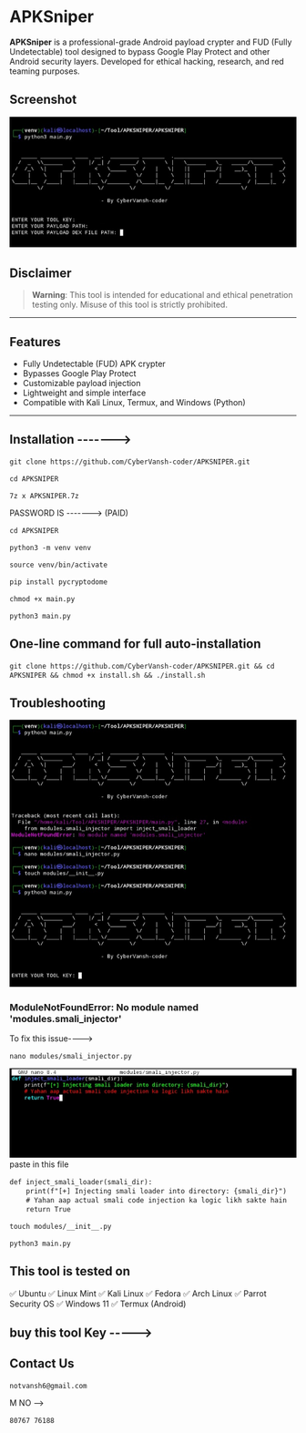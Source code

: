 # APKSniper

**APKSniper** is a professional-grade Android payload crypter and FUD (Fully Undetectable) tool designed to bypass Google Play Protect and other Android security layers. Developed for ethical hacking, research, and red teaming purposes.

## Screenshot
![Video Player Screenshot](https://github.com/CyberVansh-coder/APKSNIPER/blob/3a40ed9bdd98954782f4a24a75ceee7e6bbff169/Screenshot_20250521-001020_Video%20Player.jpg)

## Disclaimer 

> **Warning**: This tool is intended for educational and ethical penetration testing only. Misuse of this tool is strictly prohibited.

---

## Features

- Fully Undetectable (FUD) APK crypter
- Bypasses Google Play Protect
- Customizable payload injection
- Lightweight and simple interface
- Compatible with Kali Linux, Termux, and Windows (Python)

---

## Installation ------->

```
git clone https://github.com/CyberVansh-coder/APKSNIPER.git
```
```
cd APKSNIPER
```
```
7z x APKSNIPER.7z
```
PASSWORD IS -------> (PAID)
```
cd APKSNIPER
```
```
python3 -m venv venv
```
```
source venv/bin/activate
```
```
pip install pycryptodome
```
```
chmod +x main.py
```
```
python3 main.py
```
## One-line command for full auto-installation
```
git clone https://github.com/CyberVansh-coder/APKSNIPER.git && cd APKSNIPER && chmod +x install.sh && ./install.sh
```
## Troubleshooting
![Video Player Screenshot](https://github.com/CyberVansh-coder/APKSNIPER/blob/834438dcc121054ec6aaff0ae2ddc8f83521353c/Screenshot_20250521-112651_Termux.jpg)
### ModuleNotFoundError: No module named 'modules.smali_injector'

To fix this issue---->
```
nano modules/smali_injector.py
```
![Video Player Screenshot](https://github.com/CyberVansh-coder/APKSNIPER/blob/834438dcc121054ec6aaff0ae2ddc8f83521353c/Screenshot_20250521-112725_Termux.jpg)
paste in this file
```
def inject_smali_loader(smali_dir):
    print(f"[+] Injecting smali loader into directory: {smali_dir}")
    # Yahan aap actual smali code injection ka logic likh sakte hain
    return True
```
```
touch modules/__init__.py
```
```
python3 main.py
```
## This tool is tested on
✅ Ubuntu
✅ Linux Mint
✅ Kali Linux
✅ Fedora
✅ Arch Linux
✅ Parrot Security OS
✅ Windows 11
✅ Termux (Android)


## buy this tool Key ----->

## Contact Us 
```
notvansh6@gmail.com
```
M NO -->
```
80767 76188
```

